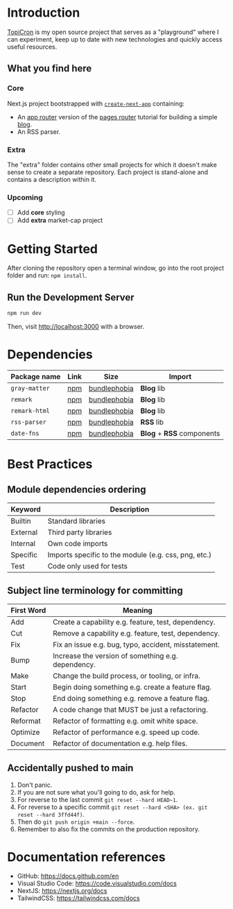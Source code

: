 # Introduction

[TopiCron](https://topicron.com/) is my open source project that serves as a "playground" where I can experiment, keep up to date with new technologies and quickly access useful resources.

## What you find here

### Core

Next.js project bootstrapped with [`create-next-app`](https://github.com/vercel/next.js/tree/canary/packages/create-next-app) containing:

- An [app router](https://nextjs.org/learn) version of the [pages router](https://nextjs.org/learn-pages-router) tutorial for building a simple [blog](https://github.com/vercel/next-learn/tree/main/basics/demo).
- An RSS parser.

### Extra

The "extra" folder contains other small projects for which it doesn't make sense to create a separate repository. Each project is stand-alone and contains a description within it.

### Upcoming

- [ ] Add **core** styling
- [ ] Add **extra** market-cap project

# Getting Started

After cloning the repository open a terminal window, go into the root project folder and run: `npm install`.

## Run the Development Server

```bash
npm run dev
```

Then, visit [http://localhost:3000](http://localhost:3000) with a browser.

# Dependencies

| Package name | Link | Size | Import |
| - | - | - | - |
| `gray-matter` | [npm](https://www.npmjs.com/package/gray-matter) | [bundlephobia](https://bundlephobia.com/package/gray-matter) | **Blog** lib |
| `remark` | [npm](https://www.npmjs.com/package/remark) | [bundlephobia](https://bundlephobia.com/package/remark) | **Blog** lib |
| `remark-html` | [npm](https://www.npmjs.com/package/remark-html) | [bundlephobia](https://bundlephobia.com/package/remark-html) | **Blog** lib |
| `rss-parser` | [npm](https://www.npmjs.com/package/rss-parser) | [bundlephobia](https://bundlephobia.com/package/rss-parser) | **RSS** lib |
| `date-fns` | [npm](https://www.npmjs.com/package/date-fns) | [bundlephobia](https://bundlephobia.com/package/date-fns) | **Blog** + **RSS** components |

# Best Practices

## Module dependencies ordering

| Keyword  | Description                                            |
| -------- | ------------------------------------------------------ |
| Builtin  | Standard libraries                                     |
| External | Third party libraries                                  |
| Internal | Own code imports                                       |
| Specific | Imports specific to the module (e.g. css, png, etc.)   |
| Test     | Code only used for tests                               |

## Subject line terminology for committing

| First Word | Meaning                                              |
| ---------- | ---------------------------------------------------- |
| Add        | Create a capability e.g. feature, test, dependency.  |
| Cut        | Remove a capability e.g. feature, test, dependency.  |
| Fix        | Fix an issue e.g. bug, typo, accident, misstatement. |
| Bump       | Increase the version of something e.g. dependency.   |
| Make       | Change the build process, or tooling, or infra.      |
| Start      | Begin doing something e.g. create a feature flag.    |
| Stop       | End doing something e.g. remove a feature flag.      |
| Refactor   | A code change that MUST be just a refactoring.       |
| Reformat   | Refactor of formatting e.g. omit white space.        |
| Optimize   | Refactor of performance e.g. speed up code.          |
| Document   | Refactor of documentation e.g. help files.           |

## Accidentally pushed to main

1. Don't panic.
2. If you are not sure what you'll going to do, ask for help.
3. For reverse to the last commit `git reset --hard HEAD~1`.
4. For reverse to a specific commit `git reset --hard <SHA> (ex. git reset --hard 3ffd44f)`.
5. Then do `git push origin +main --force`.
6. Remember to also fix the commits on the production repository.

# Documentation references

- GitHub: https://docs.github.com/en
- Visual Studio Code: https://code.visualstudio.com/docs
- NextJS: https://nextjs.org/docs
- TailwindCSS: https://tailwindcss.com/docs
